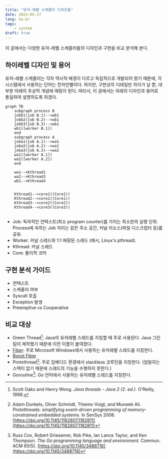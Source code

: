 ```yaml
---
title: "유저-레벨 스케줄러 디자인들"
date: 2023-05-27
lang: ko-kr
tags:
    - system
draft: true
---
```


이 글에서는 다양한 유저-레벨 스케줄러들의 디자인과 구현을 비교 분석해 본다.

## 하이레벨 디자인 및 용어

유저-레벨 스케줄러는 각자 역사적 배경이 다르고 독립적으로 개발되어 왔기 때문에, 각 시스템에서 사용하는 단어는 천차만별이다.
하지만, 구현상의 디테일만 차이가 날 뿐, 대부분 아래의 추상적 개념에 매핑이 된다.
따라서, 이 글에서는 아래의 디자인과 용어로 통일하여 설명하도록 하겠다.

```mermaid
graph TB
    subgraph process B
    jobb1(job B.1)-->wb1
    jobb2(job B.2)-->wb1
    jobb3(job B.3)-->wb1
    wb1([worker B.1])
    end
    subgraph process A
    joba1(job A.1)-->wa1
    joba2(job A.2)-->wa1
    joba3(job A.3)-->wa2
    wa1([worker A.1])
    wa2([worker A.2])
    end

    wa1-->Kthread1
    wa2-->Kthread3
    wb1-->Kthread4


    Kthread1-->core1((Core1))
    Kthread2-->core1((Core1))
    Kthread3-->core2((Core2))
    Kthread4-->core3((Core3))
    
```

* Job: 독자적인 컨텍스트(최소 program counter)를 가지는 최소한의 실행 단위. Process에 속하는 Job 끼리는 같은 주소 공간, 커널 리소스(파일 디스크립터 등)를 공유.
* Worker: 커널 스레드와 1:1 매핑된 스레드 (예시, Linux's pthread).
* Kthread: 커널 스레드
* Core: 물리적 코어

## 구현 분석 가이드

* 컨텍스트
* 스케줄러 여부
* Syscall 호출
* Exception 발생
* Preemptive vs Cooperative


## 비교 대상

* Green Thread[^books/daglib/0096707]: Java의 유저레벨 스레드를 지칭할 때 주로 사용된다. Java 그린팀이 제작했기 때문에 이런 이름이 붙여졌다.
* [Fiber](https://learn.microsoft.com/en-us/windows/win32/procthread/fibers): 주로 Microsoft Windows에서 사용하는 유저레벨 스레드를 지칭한다.
* [Boost Fiber](https://www.boost.org/doc/libs/1_82_0/libs/fiber/doc/html/index.html)
* Protothread[^conf/sensys/DunkelsSVA06]: 주로 임베디드 환경에서 stackless 코루틴을 지칭한다. (엄밀히는 스택이 없기 때문에 스레드의 기능을 수행하지 못한다.)
* Goroutine[^journals/cacm/CoxGPTT22]: Go 언어에서 사용하는 유저레벨 스레드를 지칭한다.

<!-- pusnow reference start -->
[^books/daglib/0096707]: Scott Oaks and Henry Wong. *Java threads - Java 2 (2. ed.).* O'Reilly, 1999.
[^conf/sensys/DunkelsSVA06]: Adam Dunkels, Oliver Schmidt, Thiemo Voigt, and Muneeb Ali. *Protothreads: simplifying event-driven programming of memory-constrained embedded systems.* In SenSys 2006. [https://doi.org/10.1145/1182807.1182811](https://doi.org/10.1145/1182807.1182811)
[^journals/cacm/CoxGPTT22]: Russ Cox, Robert Griesemer, Rob Pike, Ian Lance Taylor, and Ken Thompson. *The Go programming language and environment.* Commun. ACM 65(5). [https://doi.org/10.1145/3488716](https://doi.org/10.1145/3488716)
<!-- pusnow reference end -->